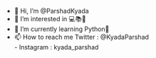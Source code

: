 - 👋 Hi, I’m @ParshadKyada
- 👀 I’m interested in 💻📚🍕
- 🌱 I’m currently learning Python🐍
- 📫 How to reach me Twitter : @KyadaParshad   
                     - Instagram : kyada_parshad                   
<!---
ParshadKyada/ParshadKyada is a ✨ special ✨ repository because its `README.md` (this file) appears on your GitHub profile.
You can click the Preview link to take a look at your changes.
--->
